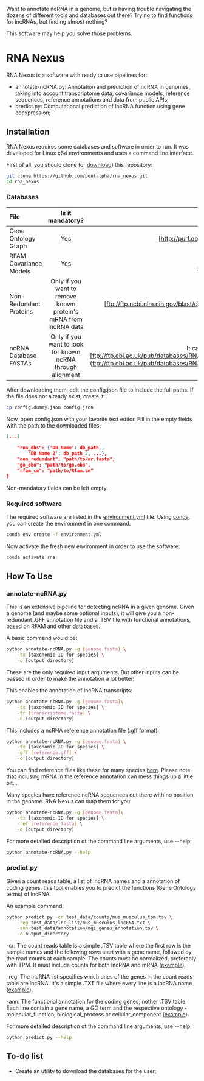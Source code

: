 Want to annotate ncRNA in a genome, but is having trouble navigating the dozens of different tools and databases out there? Trying to find functions for lncRNAs, but finding almost nothing? 

This software may help you solve those problems.

# RNA Nexus

RNA Nexus is a software with ready to use pipelines for:

- annotate-ncRNA.py: Annotation and prediction of ncRNA in genomes, taking into account transcriptome data, covariance models, reference sequences, reference annotations and data from public APIs;
- predict.py: Computational prediction of lncRNA function using gene coexpression;

## Installation

RNA Nexus requires some databases and software in order to run. It was developed for Linux x64 environments and uses a command line interface.

First of all, you should clone (or [download](https://github.com/pentalpha/rna_nexus/archive/master.zip)) this repository:

```sh
git clone https://github.com/pentalpha/rna_nexus.git
cd rna_nexus
```
### Databases

|File|Is it mandatory?|Download Link|
|:-|:-:|-:|
|Gene Ontology Graph | Yes | [http://purl.obolibrary.org/obo/go.obo](http://purl.obolibrary.org/obo/go.obo) |
|RFAM Covariance Models | Yes | [ftp://ftp.ebi.ac.uk/pub/databases/Rfam/CURRENT/Rfam.cm.gz](ftp://ftp.ebi.ac.uk/pub/databases/Rfam/CURRENT/Rfam.cm.gz) |
|Non-Redundant Proteins | Only if you want to remove known protein's mRNA from lncRNA data | [ftp://ftp.ncbi.nlm.nih.gov/blast/db/FASTA/nr.gz](ftp://ftp.ncbi.nlm.nih.gov/blast/db/FASTA/nr.gz) |
|ncRNA Database FASTAs | Only if you want to look for known ncRNA through alignment | It can be ANY .fasta file. We suggest using RNA Central's database: [ftp://ftp.ebi.ac.uk/pub/databases/RNAcentral/current_release/sequences/rnacentral_active.fasta.gz](ftp://ftp.ebi.ac.uk/pub/databases/RNAcentral/current_release/sequences/rnacentral_active.fasta.gz) |

After downloading them, edit the config.json file to include the full paths. If the file does not already exist, create it:

```sh
cp config.dummy.json config.json
```

Now, open config.json with your favorite text editor. Fill in the empty fields with the path to the downloaded files:

```json
[...]
    
    "rna_dbs": {'DB Name': db_path, 
        'DB Name 2': db_path_2, ...},
    "non_redundant": "path/to/nr.fasta",
    "go_obo": "path/to/go.obo",
    "rfam_cm": "path/to/Rfam.cm"
}
```

Non-mandatory fields can be left empty.

### Required software

The required software are listed in the [environment.yml](environment.yml) file. Using [conda](https://docs.conda.io/en/latest/miniconda.html), you can create the environment in one command:

```sh
conda env create -f environment.yml
```

Now activate the fresh new environment in order to use the software:

```sh
conda activate rna
```

## How To Use

### annotate-ncRNA.py

This is an extensive pipeline for detecting ncRNA in a given genome. Given a genome (and maybe some optional inputs), it will give you a non-redundant .GFF annotation file and a .TSV file with functional annotations, based on RFAM and other databases.

A basic command would be:

```sh
python annotate-ncRNA.py -g [genome.fasta] \
    -tx [taxonomic ID for species] \
    -o [output directory]
```

These are the only required input arguments. But other inputs can be passed in order to make the annotation a lot better!

This enables the annotation of lncRNA transcripts:
```sh
python annotate-ncRNA.py -g [genome.fasta]\
    -tx [taxonomic ID for species] \
    -tr [transcriptome.fasta] \
    -o [output directory]
```

This includes a ncRNA reference annotation file (.gff format):
```sh
python annotate-ncRNA.py -g [genome.fasta] \
    -tx [taxonomic ID for species] \
    -gff [reference.gff] \
    -o [output directory]
```
You can find reference files like these for many species [here](ftp://ftp.ebi.ac.uk/pub/databases/RNAcentral/current_release/genome_coordinates/gff3/). Please note that inclusing mRNA in the reference annotation can mess things up a little bit...

Many species have reference ncRNA sequences out there with no position in the genome. RNA Nexus can map them for you:
```sh
python annotate-ncRNA.py -g [genome.fasta]\
    -tx [taxonomic ID for species] \
    -ref [reference.fasta] \
    -o [output directory]
```

For more detailed description of the command line arguments, use --help:
```sh
python annotate-ncRNA.py --help
```

### predict.py

Given a count reads table, a list of lncRNA names and a annotation of coding genes, this tool enables you to predict the functions (Gene Ontology terms) of lncRNA.

An example command:
```sh
python predict.py -cr test_data/counts/mus_musculus_tpm.tsv \
    -reg test_data/lnc_list/mus_musculus_lncRNA.txt \
    -ann test_data/annotation/mgi_genes_annotation.tsv \
    -o output_directory
```

-cr: The count reads table is a simple .TSV table where the first row is the sample names and the following rows start with a gene name, followed by the read counts at each sample. The counts must be normalized, preferably with TPM. It must include counts for both lncRNA and mRNA ([example](test_data/counts/mus_musculus_tpm.tsv)).

-reg: The lncRNA list specifies which ones of the genes in the count reads table are lncRNA. It's a simple .TXT file where every line is a lncRNA name ([example](test_data/lnc_list/mus_musculus_lncRNA.txt)).

-ann: The functional annotation for the coding genes, nother .TSV table. Each line contain a gene name, a GO term and the respective ontology - molecular_function, biological_process or cellular_component ([example](test_data/annotation/mgi_genes_annotation.tsv)).

For more detailed description of the command line arguments, use --help:
```sh
python predict.py --help
```

## To-do list

- Create an utility to download the databases for the user;
